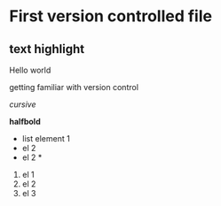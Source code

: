 # First version controlled file

## text highlight

Hello world

getting familiar with version control

*cursive*

**halfbold**

* list element 1
* el 2
* el 2 * 

1. el 1
2. el 2
3. el 3